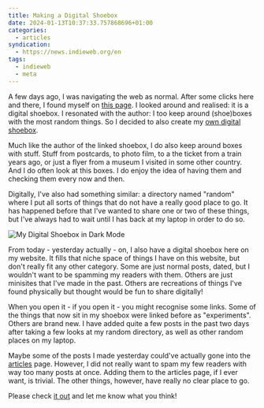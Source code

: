 ```yaml
---
title: Making a Digital Shoebox
date: 2024-01-13T10:37:33.757868696+01:00
categories:
  - articles
syndication:
  - https://news.indieweb.org/en
tags:
  - indieweb
  - meta
---
```


A few days ago, I was navigating the web as normal. After some clicks here and there, I found myself on [this page](https://gilest.org/shoebox.html). I looked around and realised: it is a digital shoebox. I resonated with the author: I too keep around (shoe)boxes with the most random things. So I decided to also create my [own digital shoebox](/shoebox/).

<!--more-->

Much like the author of the linked shoebox, I do also keep around boxes with stuff. Stuff from postcards, to photo film, to a the ticket from a train years ago, or just a flyer from a museum I visited in some other country. And I do often look at this boxes. I do enjoy the idea of having them and checking them every now and then.

Digitally, I've also had something similar: a directory named "random" where I put all sorts of things that do not have a really good place to go. It has happened before that I've wanted to share one or two of these things, but I've always had to wait until I has back at my laptop in order to do so.

![My Digital Shoebox in Dark Mode](cdn:/2024-01-shoebox?class=fw)

From today - yesterday actually - on, I also have a digital shoebox here on my website. It fills that niche space of things I have on this website, but don't really fit any other category. Some are just normal posts, dated, but I wouldn't want to be spamming my readers with them. Others are just minisites that I've made in the past. Others are recreations of things I've found physically but thought would be fun to share digitally!

When you open it - if you open it - you might recognise some links. Some of the things that now sit in my shoebox were linked before as "experiments". Others are brand new. I have added quite a few posts in the past two days after taking a few looks at my random directory, as well as other random places on my laptop.

Maybe some of the posts I made yesterday could've actually gone into the [articles](/articles/) page. However, I did not really want to spam my few readers with way too many posts at once. Adding them to the articles page, if I ever want, is trivial. The other things, however, have really no clear place to go.

Please check [it out](/shoebox/) and let me know what you think!
